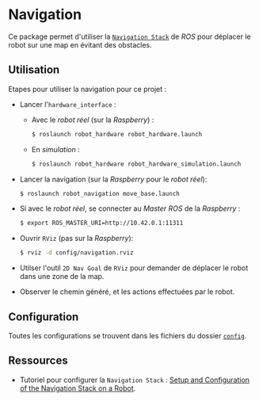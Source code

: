# Navigation

Ce package permet d'utiliser la [`Navigation Stack`](http://wiki.ros.org/navigation) de *ROS* pour déplacer le robot sur une map en évitant des obstacles.

## Utilisation

Etapes pour utiliser la navigation pour ce projet :

- Lancer l'`hardware_interface` :
  - Avec le *robot réel* (sur la *Raspberry*) :
    ```sh
    $ roslaunch robot_hardware robot_hardware.launch
    ```
  - En *simulation* :
    ```sh
    $ roslaunch robot_hardware robot_hardware_simulation.launch
    ```

- Lancer la navigation (sur la *Raspberry* pour le *robot réel*):
  ```sh
  $ roslaunch robot_navigation move_base.launch
  ```

- Si avec le *robot réel*, se connecter au *Master ROS* de la *Raspberry* :
  ```sh
  $ export ROS_MASTER_URI=http://10.42.0.1:11311
  ```

- Ouvrir `RViz` (pas sur la *Raspberry*):
  ```sh
  $ rviz -d config/navigation.rviz
  ```

- Utilser l'outil `2D Nav Goal` de `RViz` pour demander de déplacer le robot dans une zone de la map.
- Observer le chemin généré, et les actions effectuées par le robot.


## Configuration

Toutes les configurations se trouvent dans les fichiers du dossier [`config`](./config).


## Ressources

- Tutoriel pour configurer la `Navigation Stack` : [Setup and Configuration of the Navigation Stack on a Robot](http://wiki.ros.org/navigation/Tutorials/RobotSetup).